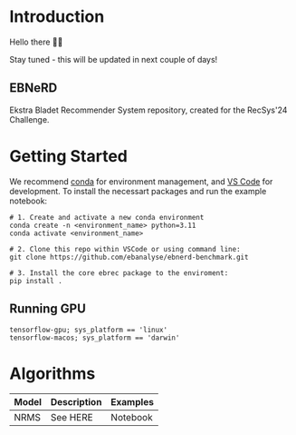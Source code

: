 # Introduction
Hello there 👋🏽

Stay tuned - this will be updated in next couple of days!

## EBNeRD 
Ekstra Bladet Recommender System repository, created for the RecSys'24 Challenge. 

# Getting Started
We recommend [conda](https://docs.conda.io/projects/conda/en/latest/glossary.html#conda-environment) for environment management, and [VS Code](https://code.visualstudio.com/) for development. To install the necessart packages and run the example notebook:

```
# 1. Create and activate a new conda environment
conda create -n <environment_name> python=3.11
conda activate <environment_name>

# 2. Clone this repo within VSCode or using command line:
git clone https://github.com/ebanalyse/ebnerd-benchmark.git

# 3. Install the core ebrec package to the enviroment:
pip install .
```

## Running GPU
```
tensorflow-gpu; sys_platform == 'linux'
tensorflow-macos; sys_platform == 'darwin'
```


# Algorithms

Model | Description | Examples
---------- | ---------- | ----------
NRMS | See HERE | Notebook